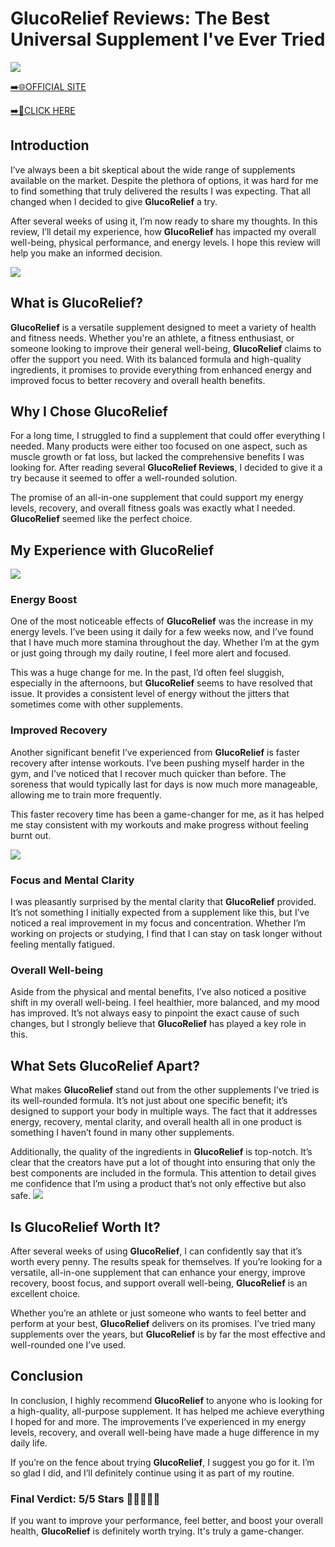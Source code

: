 # GlucoRelief Reviews: The Best Universal Supplement I've Ever Tried

[![](https://static.vecteezy.com/system/resources/thumbnails/019/896/014/small/buy-now-gradient-button-with-cart-symbol-buy-now-illustration-png.png)](https://edetoop.top/lander/sugarpreland-1/glucorelief.html) 

[➡️🌐OFFICIAL SITE](https://edetoop.top/lander/sugarpreland-1/glucorelief.html) 

[➡️🔗CLICK HERE](https://edetoop.top/lander/sugarpreland-1/glucorelief.html) 


## Introduction

I’ve always been a bit skeptical about the wide range of supplements available on the market. Despite the plethora of options, it was hard for me to find something that truly delivered the results I was expecting. That all changed when I decided to give **GlucoRelief** a try.

After several weeks of using it, I’m now ready to share my thoughts. In this review, I’ll detail my experience, how **GlucoRelief** has impacted my overall well-being, physical performance, and energy levels. I hope this review will help you make an informed decision. 

[![](https://wallpapers.com/images/hd/red-order-now-button-udg4jcj4arvn8b0n-2.png)](https://edetoop.top/lander/sugarpreland-1/glucorelief.html)  

## What is GlucoRelief?

**GlucoRelief** is a versatile supplement designed to meet a variety of health and fitness needs. Whether you're an athlete, a fitness enthusiast, or someone looking to improve their general well-being, **GlucoRelief** claims to offer the support you need. With its balanced formula and high-quality ingredients, it promises to provide everything from enhanced energy and improved focus to better recovery and overall health benefits.

## Why I Chose GlucoRelief

For a long time, I struggled to find a supplement that could offer everything I needed. Many products were either too focused on one aspect, such as muscle growth or fat loss, but lacked the comprehensive benefits I was looking for. After reading several **GlucoRelief Reviews**, I decided to give it a try because it seemed to offer a well-rounded solution.

The promise of an all-in-one supplement that could support my energy levels, recovery, and overall fitness goals was exactly what I needed. **GlucoRelief** seemed like the perfect choice.

## My Experience with GlucoRelief

[![](https://static.vecteezy.com/system/resources/thumbnails/019/896/014/small/buy-now-gradient-button-with-cart-symbol-buy-now-illustration-png.png)](https://edetoop.top/lander/sugarpreland-1/glucorelief.html)

### Energy Boost

One of the most noticeable effects of **GlucoRelief** was the increase in my energy levels. I’ve been using it daily for a few weeks now, and I’ve found that I have much more stamina throughout the day. Whether I’m at the gym or just going through my daily routine, I feel more alert and focused.

This was a huge change for me. In the past, I’d often feel sluggish, especially in the afternoons, but **GlucoRelief** seems to have resolved that issue. It provides a consistent level of energy without the jitters that sometimes come with other supplements.

### Improved Recovery

Another significant benefit I’ve experienced from **GlucoRelief** is faster recovery after intense workouts. I’ve been pushing myself harder in the gym, and I’ve noticed that I recover much quicker than before. The soreness that would typically last for days is now much more manageable, allowing me to train more frequently.

This faster recovery time has been a game-changer for me, as it has helped me stay consistent with my workouts and make progress without feeling burnt out.

[![](https://wallpapers.com/images/hd/red-order-now-button-udg4jcj4arvn8b0n-2.png)](https://edetoop.top/lander/sugarpreland-1/glucorelief.html)  

### Focus and Mental Clarity

I was pleasantly surprised by the mental clarity that **GlucoRelief** provided. It’s not something I initially expected from a supplement like this, but I’ve noticed a real improvement in my focus and concentration. Whether I’m working on projects or studying, I find that I can stay on task longer without feeling mentally fatigued.

### Overall Well-being

Aside from the physical and mental benefits, I’ve also noticed a positive shift in my overall well-being. I feel healthier, more balanced, and my mood has improved. It’s not always easy to pinpoint the exact cause of such changes, but I strongly believe that **GlucoRelief** has played a key role in this.

## What Sets GlucoRelief Apart?

What makes **GlucoRelief** stand out from the other supplements I’ve tried is its well-rounded formula. It’s not just about one specific benefit; it’s designed to support your body in multiple ways. The fact that it addresses energy, recovery, mental clarity, and overall health all in one product is something I haven’t found in many other supplements.

Additionally, the quality of the ingredients in **GlucoRelief** is top-notch. It’s clear that the creators have put a lot of thought into ensuring that only the best components are included in the formula. This attention to detail gives me confidence that I’m using a product that’s not only effective but also safe.
[![](https://static.vecteezy.com/system/resources/thumbnails/019/896/014/small/buy-now-gradient-button-with-cart-symbol-buy-now-illustration-png.png)](https://edetoop.top/lander/sugarpreland-1/glucorelief.html)
## Is GlucoRelief Worth It?

After several weeks of using **GlucoRelief**, I can confidently say that it’s worth every penny. The results speak for themselves. If you’re looking for a versatile, all-in-one supplement that can enhance your energy, improve recovery, boost focus, and support overall well-being, **GlucoRelief** is an excellent choice.

Whether you’re an athlete or just someone who wants to feel better and perform at your best, **GlucoRelief** delivers on its promises. I’ve tried many supplements over the years, but **GlucoRelief** is by far the most effective and well-rounded one I’ve used.

## Conclusion

In conclusion, I highly recommend **GlucoRelief** to anyone who is looking for a high-quality, all-purpose supplement. It has helped me achieve everything I hoped for and more. The improvements I’ve experienced in my energy levels, recovery, and overall well-being have made a huge difference in my daily life.

If you’re on the fence about trying **GlucoRelief**, I suggest you go for it. I’m so glad I did, and I’ll definitely continue using it as part of my routine.

### Final Verdict: 5/5 Stars 🌟🌟🌟🌟🌟

If you want to improve your performance, feel better, and boost your overall health, **GlucoRelief** is definitely worth trying. It's truly a game-changer.
